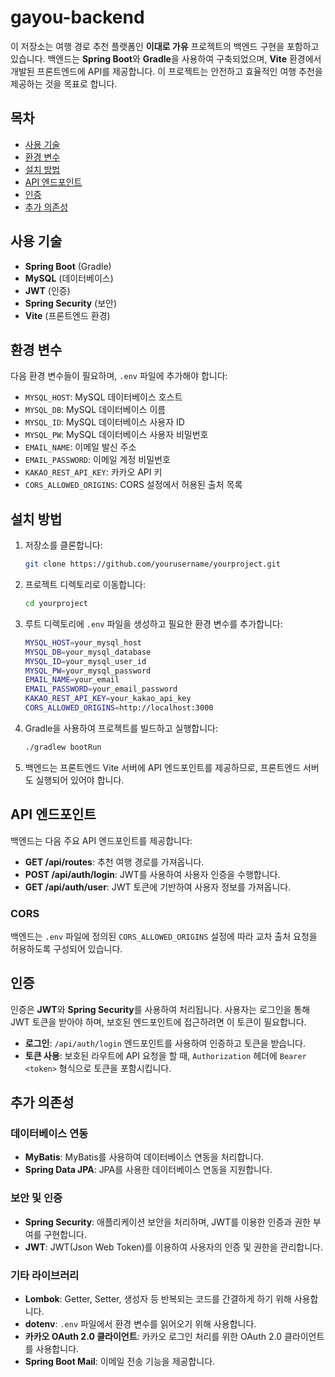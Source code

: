 # gayou-backend

이 저장소는 여행 경로 추천 플랫폼인 **이대로 가유** 프로젝트의 백엔드 구현을 포함하고 있습니다. 백엔드는 **Spring Boot**와 **Gradle**을 사용하여 구축되었으며, **Vite** 환경에서 개발된 프론트엔드에 API를 제공합니다. 이 프로젝트는 안전하고 효율적인 여행 추천을 제공하는 것을 목표로 합니다.

## 목차

- [사용 기술](#사용-기술)
- [환경 변수](#환경-변수)
- [설치 방법](#설치-방법)
- [API 엔드포인트](#api-엔드포인트)
- [인증](#인증)
- [추가 의존성](#추가-의존성)

## 사용 기술

- **Spring Boot** (Gradle)
- **MySQL** (데이터베이스)
- **JWT** (인증)
- **Spring Security** (보안)
- **Vite** (프론트엔드 환경)

## 환경 변수

다음 환경 변수들이 필요하며, `.env` 파일에 추가해야 합니다:

- `MYSQL_HOST`: MySQL 데이터베이스 호스트
- `MYSQL_DB`: MySQL 데이터베이스 이름
- `MYSQL_ID`: MySQL 데이터베이스 사용자 ID
- `MYSQL_PW`: MySQL 데이터베이스 사용자 비밀번호
- `EMAIL_NAME`: 이메일 발신 주소
- `EMAIL_PASSWORD`: 이메일 계정 비밀번호
- `KAKAO_REST_API_KEY`: 카카오 API 키
- `CORS_ALLOWED_ORIGINS`: CORS 설정에서 허용된 출처 목록

## 설치 방법

1. 저장소를 클론합니다:

   ```bash
   git clone https://github.com/yourusername/yourproject.git
   ```

2. 프로젝트 디렉토리로 이동합니다:

   ```bash
   cd yourproject
   ```

3. 루트 디렉토리에 `.env` 파일을 생성하고 필요한 환경 변수를 추가합니다:

   ```bash
   MYSQL_HOST=your_mysql_host
   MYSQL_DB=your_mysql_database
   MYSQL_ID=your_mysql_user_id
   MYSQL_PW=your_mysql_password
   EMAIL_NAME=your_email
   EMAIL_PASSWORD=your_email_password
   KAKAO_REST_API_KEY=your_kakao_api_key
   CORS_ALLOWED_ORIGINS=http://localhost:3000
   ```

4. Gradle을 사용하여 프로젝트를 빌드하고 실행합니다:

   ```bash
   ./gradlew bootRun
   ```

5. 백엔드는 프론트엔드 Vite 서버에 API 엔드포인트를 제공하므로, 프론트엔드 서버도 실행되어 있어야 합니다.

## API 엔드포인트

백엔드는 다음 주요 API 엔드포인트를 제공합니다:

- **GET /api/routes**: 추천 여행 경로를 가져옵니다.
- **POST /api/auth/login**: JWT를 사용하여 사용자 인증을 수행합니다.
- **GET /api/auth/user**: JWT 토큰에 기반하여 사용자 정보를 가져옵니다.

### CORS

백엔드는 `.env` 파일에 정의된 `CORS_ALLOWED_ORIGINS` 설정에 따라 교차 출처 요청을 허용하도록 구성되어 있습니다.

## 인증

인증은 **JWT**와 **Spring Security**를 사용하여 처리됩니다. 사용자는 로그인을 통해 JWT 토큰을 받아야 하며, 보호된 엔드포인트에 접근하려면 이 토큰이 필요합니다.

- **로그인**: `/api/auth/login` 엔드포인트를 사용하여 인증하고 토큰을 받습니다.
- **토큰 사용**: 보호된 라우트에 API 요청을 할 때, `Authorization` 헤더에 `Bearer <token>` 형식으로 토큰을 포함시킵니다.

## 추가 의존성

### 데이터베이스 연동

- **MyBatis**: MyBatis를 사용하여 데이터베이스 연동을 처리합니다.
- **Spring Data JPA**: JPA를 사용한 데이터베이스 연동을 지원합니다.

### 보안 및 인증

- **Spring Security**: 애플리케이션 보안을 처리하며, JWT를 이용한 인증과 권한 부여를 구현합니다.
- **JWT**: JWT(Json Web Token)를 이용하여 사용자의 인증 및 권한을 관리합니다.

### 기타 라이브러리

- **Lombok**: Getter, Setter, 생성자 등 반복되는 코드를 간결하게 하기 위해 사용합니다.
- **dotenv**: `.env` 파일에서 환경 변수를 읽어오기 위해 사용합니다.
- **카카오 OAuth 2.0 클라이언트**: 카카오 로그인 처리를 위한 OAuth 2.0 클라이언트를 사용합니다.
- **Spring Boot Mail**: 이메일 전송 기능을 제공합니다.
